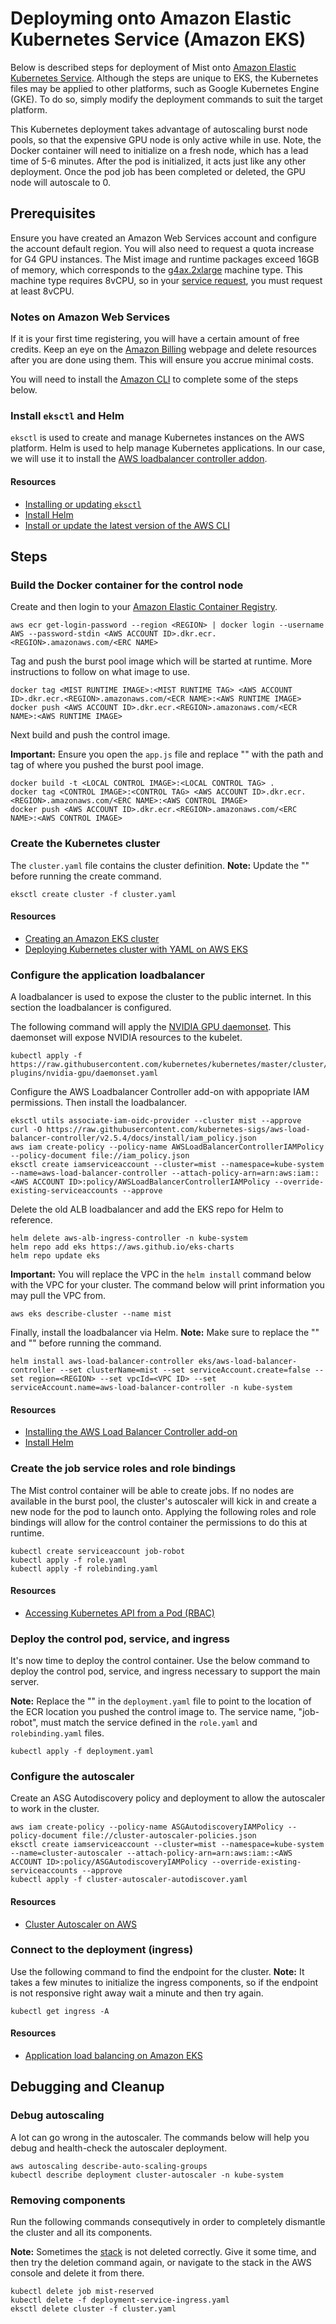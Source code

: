 # Deployming onto Amazon Elastic Kubernetes Service (Amazon EKS)

Below is described steps for deployment of Mist onto [Amazon Elastic Kubernetes Service](https://aws.amazon.com/pm/eks/).
Although the steps are unique to EKS, the Kubernetes files may be applied to other platforms, such as Google Kubernetes Engine (GKE).
To do so, simply modify the deployment commands to suit the target platform.

This Kubernetes deployment takes advantage of autoscaling burst node pools, so that the expensive GPU node is only active while in use.
Note, the Docker container will need to initialize on a fresh node, which has a lead time of 5-6 minutes.
After the pod is initialized, it acts just like any other deployment. Once the pod job has been completed or deleted, the GPU node will
autoscale to 0.

## Prerequisites

Ensure you have created an Amazon Web Services account and configure the account default region.
You will also need to request a quota increase for G4 GPU instances.
The Mist image and runtime packages exceed 16GB of memory, which corresponds to the [g4ax.2xlarge](https://instances.vantage.sh/aws/ec2/g4ad.2xlarge) machine type.
This machine type requires 8vCPU, so in your [service request](https://blog.deploif.ai/posts/aws_quota), you must request at least 8vCPU.

### Notes on Amazon Web Services

If it is your first time registering, you will have a certain amount of free credits.
Keep an eye on the [Amazon Billing](https://aws.amazon.com/aws-cost-management/aws-billing/) webpage and delete resources after you are done using them.
This will ensure you accrue minimal costs.

You will need to install the [Amazon CLI](https://aws.amazon.com/cli/) to complete some of the steps below.

### Install `eksctl` and Helm

`eksctl` is used to create and manage Kubernetes instances on the AWS platform. Helm is used to help manage Kubernetes applications.
In our case, we will use it to install the [AWS loadbalancer controller addon](https://docs.aws.amazon.com/eks/latest/userguide/aws-load-balancer-controller.html).

#### Resources
* [Installing or updating `eksctl`](https://docs.aws.amazon.com/eks/latest/userguide/eksctl.html)
* [Install Helm](https://helm.sh/docs/intro/install/)
* [Install or update the latest version of the AWS CLI](https://docs.aws.amazon.com/cli/latest/userguide/getting-started-install.html)

## Steps

### Build the Docker container for the control node

Create and then login to your [Amazon Elastic Container Registry](https://aws.amazon.com/ecr/).

```
aws ecr get-login-password --region <REGION> | docker login --username AWS --password-stdin <AWS ACCOUNT ID>.dkr.ecr.<REGION>.amazonaws.com/<ERC NAME>
```

Tag and push the burst pool image which will be started at runtime. More instructions to follow on what image to use.

```
docker tag <MIST RUNTIME IMAGE>:<MIST RUNTIME TAG> <AWS ACCOUNT ID>.dkr.ecr.<REGION>.amazonaws.com/<ECR NAME>:<AWS RUNTIME IMAGE>
docker push <AWS ACCOUNT ID>.dkr.ecr.<REGION>.amazonaws.com/<ECR NAME>:<AWS RUNTIME IMAGE>
```

Next build and push the control image.

**Important:** Ensure you open the `app.js` file and replace "<MIST RUNTIME IMAGE>" with the path and tag of where you pushed the burst pool image.

```
docker build -t <LOCAL CONTROL IMAGE>:<LOCAL CONTROL TAG> .
docker tag <CONTROL IMAGE>:<CONTROL TAG> <AWS ACCOUNT ID>.dkr.ecr.<REGION>.amazonaws.com/<ERC NAME>:<AWS CONTROL IMAGE>
docker push <AWS ACCOUNT ID>.dkr.ecr.<REGION>.amazonaws.com/<ERC NAME>:<AWS CONTROL IMAGE>
```

### Create the Kubernetes cluster

The `cluster.yaml` file contains the cluster definition. **Note:** Update the "<REGION>" before running the create command.

```
eksctl create cluster -f cluster.yaml
```

#### Resources
* [Creating an Amazon EKS cluster](https://docs.aws.amazon.com/eks/latest/userguide/create-cluster.html)
* [Deploying Kubernetes cluster with YAML on AWS EKS](https://awstip.com/deploying-kubernetes-with-yaml-on-aws-eks-c22ade1bf3ca)

### Configure the application loadbalancer

A loadbalancer is used to expose the cluster to the public internet. In this section the loadbalancer is configured.

The following command will apply the [NVIDIA GPU daemonset](https://catalog.ngc.nvidia.com/orgs/nvidia/containers/k8s-device-plugin).
This daemonset will expose NVIDIA resources to the kubelet.

```
kubectl apply -f https://raw.githubusercontent.com/kubernetes/kubernetes/master/cluster/addons/device-plugins/nvidia-gpu/daemonset.yaml
```

Configure the AWS Loadbalancer Controller add-on with appopriate IAM permissions. Then install the loadbalancer.

```
eksctl utils associate-iam-oidc-provider --cluster mist --approve
curl -O https://raw.githubusercontent.com/kubernetes-sigs/aws-load-balancer-controller/v2.5.4/docs/install/iam_policy.json
aws iam create-policy --policy-name AWSLoadBalancerControllerIAMPolicy --policy-document file://iam_policy.json
eksctl create iamserviceaccount --cluster=mist --namespace=kube-system --name=aws-load-balancer-controller --attach-policy-arn=arn:aws:iam::<AWS ACCOUNT ID>:policy/AWSLoadBalancerControllerIAMPolicy --override-existing-serviceaccounts --approve
```

Delete the old ALB loadbalancer and add the EKS repo for Helm to reference.

```
helm delete aws-alb-ingress-controller -n kube-system
helm repo add eks https://aws.github.io/eks-charts
helm repo update eks
```

**Important:** You will replace the VPC in the `helm install` command below with the VPC for your cluster.
The command below will print information you may pull the VPC from.

```
aws eks describe-cluster --name mist
```

Finally, install the loadbalancer via Helm. **Note:** Make sure to replace the "<REGION>" and "<VPC ID>" before running the command.

```
helm install aws-load-balancer-controller eks/aws-load-balancer-controller --set clusterName=mist --set serviceAccount.create=false --set region=<REGION> --set vpcId=<VPC ID> --set serviceAccount.name=aws-load-balancer-controller -n kube-system
```

#### Resources
* [Installing the AWS Load Balancer Controller add-on](https://docs.aws.amazon.com/eks/latest/userguide/aws-load-balancer-controller.html)
* [Install Helm](https://helm.sh/docs/intro/install/)

### Create the job service roles and role bindings

The Mist control container will be able to create jobs.
If no nodes are available in the burst pool, the cluster's autoscaler will kick in and create a new node for the pod to launch onto.
Applying the following roles and role bindings will allow for the control container the permissions to do this at runtime.

```
kubectl create serviceaccount job-robot
kubectl apply -f role.yaml
kubectl apply -f rolebinding.yaml
```

#### Resources
* [Accessing Kubernetes API from a Pod (RBAC)](https://blog.meain.io/2019/accessing-kubernetes-api-from-pod/)

### Deploy the control pod, service, and ingress

It's now time to deploy the control container. Use the below command to deploy the control pod, service, and ingress necessary to support the main server.

**Note:** Replace the "<IMAGE>" in the `deployment.yaml` file to point to the location of the ECR location you pushed the control image to.
The service name, "job-robot", must match the service defined in the `role.yaml` and `rolebinding.yaml` files.

```
kubectl apply -f deployment.yaml
```

### Configure the autoscaler

Create an ASG Autodiscovery policy and deployment to allow the autoscaler to work in the cluster.

```
aws iam create-policy --policy-name ASGAutodiscoveryIAMPolicy --policy-document file://cluster-autoscaler-policies.json
eksctl create iamserviceaccount --cluster=mist --namespace=kube-system --name=cluster-autoscaler --attach-policy-arn=arn:aws:iam::<AWS ACCOUNT ID>:policy/ASGAutodiscoveryIAMPolicy --override-existing-serviceaccounts --approve
kubectl apply -f cluster-autoscaler-autodiscover.yaml
```

#### Resources
* [Cluster Autoscaler on AWS](https://github.com/kubernetes/autoscaler/blob/master/cluster-autoscaler/cloudprovider/aws/README.md)

### Connect to the deployment (ingress)

Use the following command to find the endpoint for the cluster.
**Note:** It takes a few minutes to initialize the ingress components, so if the endpoint is not responsive right away wait a minute and then try again.

```
kubectl get ingress -A
```

#### Resources
* [Application load balancing on Amazon EKS](https://docs.aws.amazon.com/eks/latest/userguide/alb-ingress.html)

## Debugging and Cleanup

### Debug autoscaling

A lot can go wrong in the autoscaler. The commands below will help you debug and health-check the autoscaler deployment.

```
aws autoscaling describe-auto-scaling-groups
kubectl describe deployment cluster-autoscaler -n kube-system
```

### Removing components

Run the following commands consequtively in order to completely dismantle the cluster and all its components.

**Note:** Sometimes the [stack](https://aws.amazon.com/cloudformation/) is not deleted correctly. Give it some time, and then try the deletion command again,
or navigate to the stack in the AWS console and delete it from there.

```
kubectl delete job mist-reserved
kubectl delete -f deployment-service-ingress.yaml
eksctl delete cluster -f cluster.yaml
```
